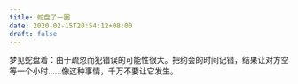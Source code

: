 ```yaml
---
title: 蛇盘了一圈
date: 2020-02-15T20:54:12+08:00
draft: false
---
```


梦见蛇盘着：由于疏忽而犯错误的可能性很大。把约会的时间记错，结果让对方空等一个小时……像这种事情，千万不要让它发生。